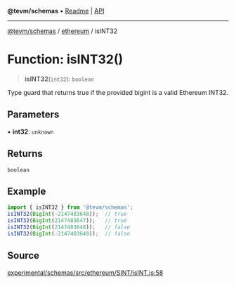 **@tevm/schemas** • [Readme](../../README.md) \| [API](../../modules.md)

***

[@tevm/schemas](../../README.md) / [ethereum](../README.md) / isINT32

# Function: isINT32()

> **isINT32**(`int32`): `boolean`

Type guard that returns true if the provided bigint is a valid Ethereum INT32.

## Parameters

• **int32**: `unknown`

## Returns

`boolean`

## Example

```ts
import { isINT32 } from '@tevm/schemas';
isINT32(BigInt(-2147483648));  // true
isINT32(BigInt(2147483647));   // true
isINT32(BigInt(2147483648));   // false
isINT32(BigInt(-2147483649));  // false
````

## Source

[experimental/schemas/src/ethereum/SINT/isINT.js:58](https://github.com/evmts/tevm-monorepo/blob/main/experimental/schemas/src/ethereum/SINT/isINT.js#L58)
